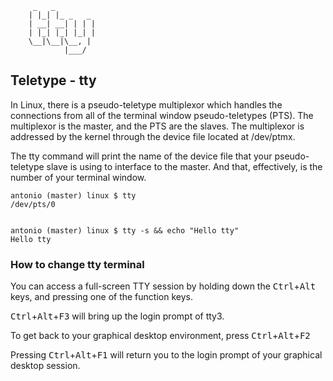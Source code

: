 
         _   _         
        | |_| |_ _   _ 
        | __| __| | | |
        | |_| |_| |_| |
        \__|\__|\__, |
                |___/ 


## Teletype - tty

In Linux, there is a pseudo-teletype multiplexor which handles the connections from all of the terminal window pseudo-teletypes (PTS). The multiplexor is the master, and the PTS are the slaves. The multiplexor is addressed by the kernel through the device file located at /dev/ptmx.

The tty command will print the name of the device file that your pseudo-teletype slave is using to interface to the master. And that, effectively, is the number of your terminal window.


    antonio (master) linux $ tty
    /dev/pts/0


    antonio (master) linux $ tty -s && echo "Hello tty"
    Hello tty


### How to change tty terminal

You can access a full-screen TTY session by holding down the <kbd>Ctrl</kbd>+<kbd>Alt</kbd> keys, and pressing one of the function keys.

<kbd>Ctrl</kbd>+<kbd>Alt</kbd>+<kbd>F3</kbd> will bring up the login prompt of tty3.

To get back to your graphical desktop environment, press <kbd>Ctrl</kbd>+<kbd>Alt</kbd>+<kbd>F2</kbd>

Pressing <kbd>Ctrl</kbd>+<kbd>Alt</kbd>+<kbd>F1</kbd> will return you to the login prompt of your graphical desktop session.